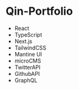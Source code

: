# Qin-Portfolio

- React
- TypeScript
- Next.js
- TailwindCSS
- Mantine UI
- microCMS
- TwitterAPI
- GithubAPI
- GraphQL

